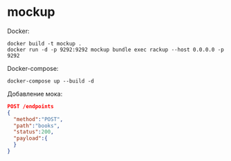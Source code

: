 # mockup
Docker:

```
docker build -t mockup .
docker run -d -p 9292:9292 mockup bundle exec rackup --host 0.0.0.0 -p 9292
```
Docker-compose:
```
docker-compose up --build -d
```
Добавление мока:

```json
POST /endpoints
{
  "method":"POST", 
  "path":"books", 
  "status":200, 
  "payload":{
  }
}
```
